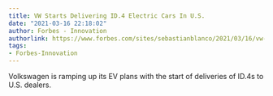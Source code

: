 ```yaml
---
title: VW Starts Delivering ID.4 Electric Cars In U.S.
date: "2021-03-16 22:18:02"
author: Forbes - Innovation
authorlink: https://www.forbes.com/sites/sebastianblanco/2021/03/16/vw-starts-delivering-first-id4-electric-vehicles-in-us/
tags:
- Forbes-Innovation
---
```

Volkswagen is ramping up its EV plans with the start of deliveries of ID.4s to U.S. dealers.